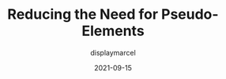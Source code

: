 ---
author: displaymarcel
date: 2021-09-15
permalink: false
publisher: smashingmag
tags:
  - css
  - selectors
target_url: https://www.smashingmagazine.com/2021/09/reducing-need-pseudo-elements/
title: Reducing the Need for Pseudo-Elements
---